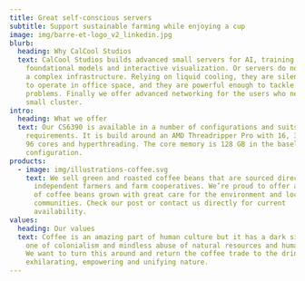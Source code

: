 ```yaml
---
title: Great self-conscious servers
subtitle: Support sustainable farming while enjoying a cup
image: img/barre-et-logo_v2_linkedin.jpg
blurb:
  heading: Why CalCool Studios
  text: CalCool Studios builds advanced small servers for AI, training of
    foundational models and interactive visualization. Or servers do not require
    a complex infrastructure. Relying on liquid cooling, they are silent enough
    to operate in office space, and they are powerful enough to tackle large
    problems. Finally we offer advanced networking for the users who need a
    small cluster.
intro:
  heading: What we offer
  text: Our CS6390 is available in a number of configurations and suits all the
    requirements. It is build around an AMD Threadripper Pro with 16, 32, 64 or
    96 cores and hyperthreading. The core memory is 128 GB in the baseline
    configuration.
products:
  - image: img/illustrations-coffee.svg
    text: We sell green and roasted coffee beans that are sourced directly from
      independent farmers and farm cooperatives. We’re proud to offer a variety
      of coffee beans grown with great care for the environment and local
      communities. Check our post or contact us directly for current
      availability.
values:
  heading: Our values
  text: Coffee is an amazing part of human culture but it has a dark side too –
    one of colonialism and mindless abuse of natural resources and human lives.
    We want to turn this around and return the coffee trade to the drink’s
    exhilarating, empowering and unifying nature.
---
```

